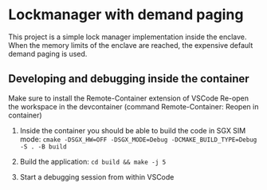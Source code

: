 #  Lockmanager with demand paging

This project is a simple lock manager implementation inside the enclave. 
When the memory limits of the enclave are reached, the expensive default demand paging is used. 

## Developing and debugging inside the container
Make sure to install the Remote-Container extension of VSCode
Re-open the workspace in the devcontainer (command Remote-Container: Reopen in container)
1) Inside the container you should be able to build the code in SGX SIM mode:
`cmake -DSGX_HW=OFF -DSGX_MODE=Debug -DCMAKE_BUILD_TYPE=Debug -S . -B build`

2) Build the application: `cd build && make -j 5`

3) Start a debugging session from within VSCode